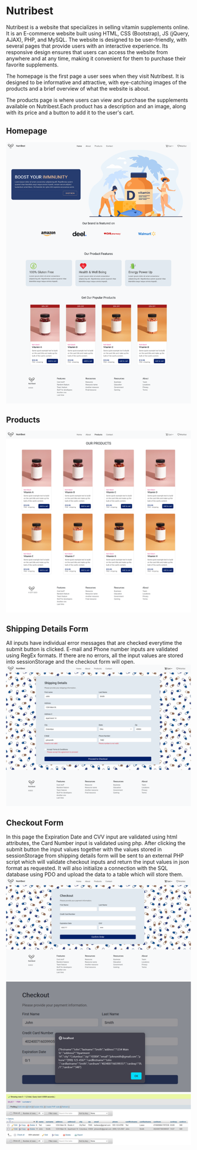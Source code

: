 # Nutribest

Nutribest is a website that specializes in selling vitamin supplements online. It is an E-commerce website built using HTML, CSS (Bootstrap), JS (jQuery, AJAX), PHP, and MySQL. The website is designed to be user-friendly, with several pages that provide users with an interactive experience. Its responsive design ensures that users can access the website from anywhere and at any time, making it convenient for them to purchase their favorite supplements.

The homepage is the first page a user sees when they visit Nutribest. It is designed to be informative and attractive, with eye-catching images of the products and a brief overview of what the website is about.

The products page is where users can view and purchase the supplements available on Nutribest.Each product has a description and an image, along with its price and a button to add it to the user's cart.

## Homepage
![Homepage screenshot](/screenshots/homepage.png?raw=true "Homepage")

## Products
![Products screenshot](/screenshots/products.png?raw=true "Products")

## Shipping Details Form
All inputs have individual error messages that are checked everytime the submit button is clicked.
E-mail and Phone number inputs are validated using RegEx formats.
If there are no errors, all the input values are stored into sessionStorage and the checkout form will open.
![Shipping Form](/screenshots/shippingdetails.png?raw=true "Shipping Details")

## Checkout Form
In this page the Expiration Date and CVV input are validated using html attributes, the Card Number input is validated using php.
After clicking the submit button the input values together with the values stored in sessionStorage from shipping details form will be sent to an external PHP script which will validate checkout inputs and return the input values in json format as requested. It will also initialize a connection with the SQL database using PDO and upload the data to a table which will store them. 
![checkout](/screenshots/checkout.png?raw=true "Shipping Details")
![jsondata](/screenshots/json.png?raw=true "JSON Data")
![phpmyadmin](/screenshots/phpmyadmin.png?raw=true "JSON Data")


